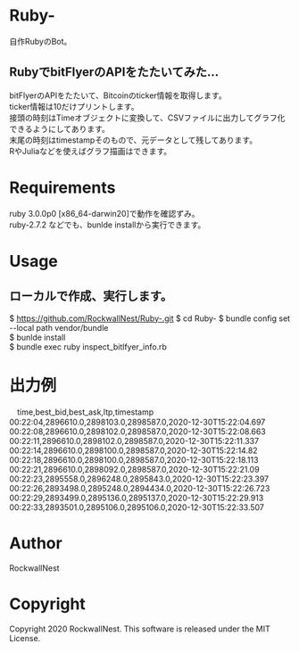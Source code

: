 # Ruby-
自作RubyのBot。
## RubyでbitFlyerのAPIをたたいてみた...
bitFlyerのAPIをたたいて、Bitcoinのticker情報を取得します。<br>
ticker情報は10だけプリントします。<br>
接頭の時刻はTimeオブジェクトに変換して、CSVファイルに出力してグラフ化できるようにしてあります。<br>
末尾の時刻はtimestampそのもので、元データとして残してあります。<br>
RやJuliaなどを使えばグラフ描画はできます。<br>

# Requirements 

ruby 3.0.0p0 [x86_64-darwin20]で動作を確認ずみ。<br>
ruby-2.7.2 などでも、bunlde installから実行できます。<br>

# Usage
## ローカルで作成、実行します。
$ https://github.com/RockwallNest/Ruby-.git
$ cd Ruby-
$ bundle config set --local path vendor/bundle <br>
$ bunlde install <br>
$ bundle exec ruby inspect_bitlfyer_info.rb <br>

# 出力例
　time,best_bid,best_ask,ltp,timestamp<br>
  00:22:04,2896610.0,2898103.0,2898587.0,2020-12-30T15:22:04.697<br>
  00:22:08,2896610.0,2898102.0,2898587.0,2020-12-30T15:22:08.663<br>
  00:22:11,2896610.0,2898102.0,2898587.0,2020-12-30T15:22:11.337<br>
  00:22:14,2896610.0,2898100.0,2898587.0,2020-12-30T15:22:14.82<br>
  00:22:18,2896610.0,2898100.0,2898587.0,2020-12-30T15:22:18.113<br>
  00:22:21,2896610.0,2898092.0,2898587.0,2020-12-30T15:22:21.09<br>
  00:22:23,2895558.0,2896248.0,2895843.0,2020-12-30T15:22:23.397<br>
  00:22:26,2893498.0,2895248.0,2894434.0,2020-12-30T15:22:26.723<br>
  00:22:29,2893499.0,2895136.0,2895137.0,2020-12-30T15:22:29.913<br>
  00:22:33,2893501.0,2895106.0,2895106.0,2020-12-30T15:22:33.507<br>

# Author
RockwallNest <br>

# Copyright
Copyright 2020 RockwallNest. This software is released under the MIT License. <br>
